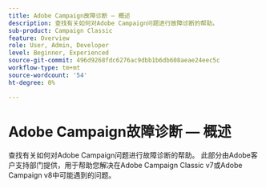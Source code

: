 ```yaml
---
title: Adobe Campaign故障诊断 — 概述
description: 查找有关如何对Adobe Campaign问题进行故障诊断的帮助。
sub-product: Campaign Classic
feature: Overview
role: User, Admin, Developer
level: Beginner, Experienced
source-git-commit: 496d9268fdc6276ac9dbb1b6db608aeae24eec5c
workflow-type: tm+mt
source-wordcount: '54'
ht-degree: 0%

---
```



# Adobe Campaign故障诊断 — 概述

查找有关如何对Adobe Campaign问题进行故障诊断的帮助。 此部分由Adobe客户支持部门提供，用于帮助您解决在Adobe Campaign Classic v7或Adobe Campaign v8中可能遇到的问题。
